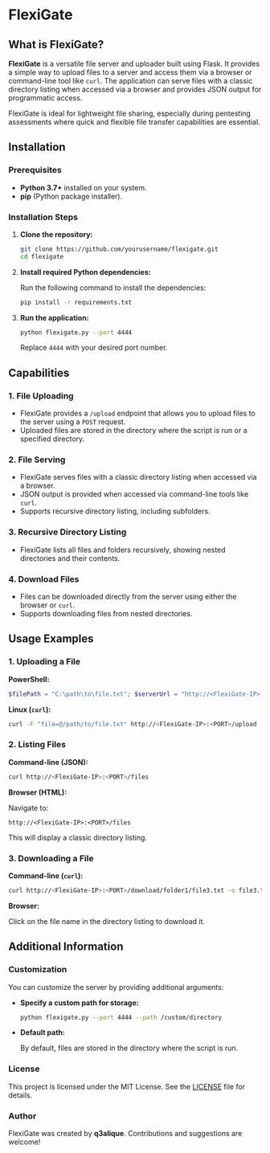 # FlexiGate

## What is FlexiGate?

**FlexiGate** is a versatile file server and uploader built using Flask. It provides a simple way to upload files to a server and access them via a browser or command-line tool like `curl`. The application can serve files with a classic directory listing when accessed via a browser and provides JSON output for programmatic access.

FlexiGate is ideal for lightweight file sharing, especially during pentesting assessments where quick and flexible file transfer capabilities are essential.

## Installation

### Prerequisites

- **Python 3.7+** installed on your system.
- **pip** (Python package installer).

### Installation Steps

1. **Clone the repository:**

    ```bash
    git clone https://github.com/yourusername/flexigate.git
    cd flexigate
    ```

2. **Install required Python dependencies:**

    Run the following command to install the dependencies:

    ```bash
    pip install -r requirements.txt
    ```

3. **Run the application:**

    ```bash
    python flexigate.py --port 4444
    ```

    Replace `4444` with your desired port number.

## Capabilities

### 1. **File Uploading**
   - FlexiGate provides a `/upload` endpoint that allows you to upload files to the server using a `POST` request.
   - Uploaded files are stored in the directory where the script is run or a specified directory.

### 2. **File Serving**
   - FlexiGate serves files with a classic directory listing when accessed via a browser.
   - JSON output is provided when accessed via command-line tools like `curl`.
   - Supports recursive directory listing, including subfolders.

### 3. **Recursive Directory Listing**
   - FlexiGate lists all files and folders recursively, showing nested directories and their contents.

### 4. **Download Files**
   - Files can be downloaded directly from the server using either the browser or `curl`.
   - Supports downloading files from nested directories.

## Usage Examples

### 1. **Uploading a File**

   **PowerShell:**

   ```powershell
$filePath = "C:\path\to\file.txt"; $serverUrl = "http://<FlexiGate-IP>:<PORT>/upload"; $boundary = [System.Guid]::NewGuid().ToString(); $LF = "`r`n"; $headers = @{"Content-Type" = "multipart/form-data; boundary=$boundary"}; $fileBytes = [System.IO.File]::ReadAllBytes($filePath); $fileContent = [System.Text.Encoding]::GetEncoding("iso-8859-1").GetString($fileBytes); $body = "--$boundary$LF" + "Content-Disposition: form-data; name=`"file`"; filename=`"$([System.IO.Path]::GetFileName($filePath))`"$LF" + "Content-Type: application/octet-stream$LF$LF" + $fileContent + "$LF--$boundary--$LF"; Invoke-RestMethod -Uri $serverUrl -Method Post -Headers $headers -Body ([System.Text.Encoding]::GetEncoding("iso-8859-1").GetBytes($body)) | Write-Output
   ```

   **Linux (`curl`):**

   ```bash
   curl -F "file=@/path/to/file.txt" http://<FlexiGate-IP>:<PORT>/upload
   ```

### 2. **Listing Files**

   **Command-line (JSON):**

   ```bash
   curl http://<FlexiGate-IP>:<PORT>/files
   ```

   **Browser (HTML):**

   Navigate to:

   ```
   http://<FlexiGate-IP>:<PORT>/files
   ```

   This will display a classic directory listing.

### 3. **Downloading a File**

   **Command-line (`curl`):**

   ```bash
   curl http://<FlexiGate-IP>:<PORT>/download/folder1/file3.txt -o file3.txt
   ```

   **Browser:**

   Click on the file name in the directory listing to download it.

## Additional Information

### Customization

You can customize the server by providing additional arguments:

- **Specify a custom path for storage:**

  ```bash
  python flexigate.py --port 4444 --path /custom/directory
  ```

- **Default path:**

  By default, files are stored in the directory where the script is run.

### License

This project is licensed under the MIT License. See the [LICENSE](LICENSE) file for details.

### Author

FlexiGate was created by **q3alique**. Contributions and suggestions are welcome!
